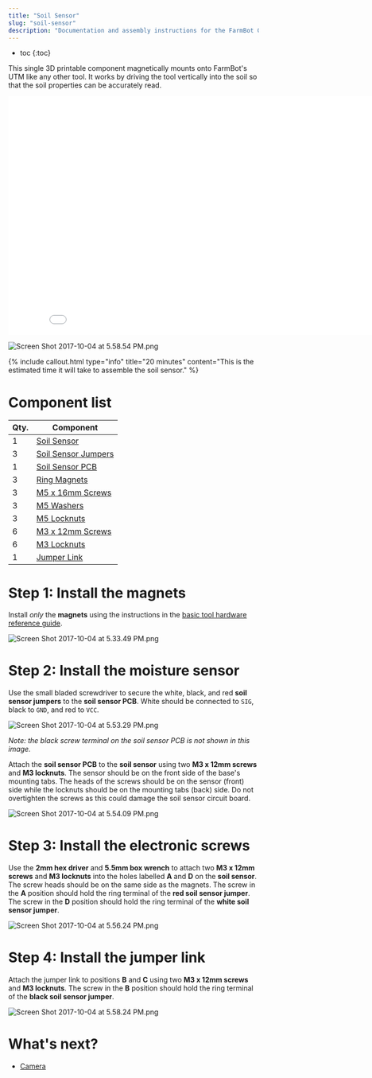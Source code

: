 ```yaml
---
title: "Soil Sensor"
slug: "soil-sensor"
description: "Documentation and assembly instructions for the FarmBot Genesis soil sensor"
---
```


* toc
{:toc}

This single 3D printable component magnetically mounts onto FarmBot's UTM like any other tool. It works by driving the tool vertically into the soil so that the soil properties can be accurately read.

<iframe class="embedly-embed" src="//cdn.embedly.com/widgets/media.html?src=https%3A%2F%2Fwww.youtube.com%2Fembed%2Fp6CPnJoHf8E%3Ffeature%3Doembed&url=http%3A%2F%2Fwww.youtube.com%2Fwatch%3Fv%3Dp6CPnJoHf8E&image=https%3A%2F%2Fi.ytimg.com%2Fvi%2Fp6CPnJoHf8E%2Fhqdefault.jpg&key=02466f963b9b4bb8845a05b53d3235d7&type=text%2Fhtml&schema=youtube" width="854" height="480" scrolling="no" frameborder="0" allowfullscreen></iframe>



![Screen Shot 2017-10-04 at 5.58.54 PM.png](_images/Screen_Shot_2017-10-04_at_5.58.54_PM.png)



{%
include callout.html
type="info"
title="20 minutes"
content="This is the estimated time it will take to assemble the soil sensor."
%}

# Component list

|Qty.                          |Component                     |
|------------------------------|------------------------------|
|1                             |[Soil Sensor](../../Extras/bom/plastic-parts.md#soil-sensor)
|3                             |[Soil Sensor Jumpers](../../Extras/bom/electronics-and-wiring.md#soil-sensor-jumpers)
|1                             |[Soil Sensor PCB](../../Extras/bom/electronics-and-wiring.md#soil-sensor-pcb)
|3                             |[Ring Magnets](../../Extras/bom/miscellaneous.md#ring-magnets)
|3                             |[M5 x 16mm Screws](../../Extras/bom/fasteners-and-hardware.md#m5-x-16mm-screws)
|3                             |[M5 Washers](../../Extras/bom/fasteners-and-hardware.md#m5-washers)
|3                             |[M5 Locknuts](../../Extras/bom/fasteners-and-hardware.md#m5-locknuts)
|6                             |[M3 x 12mm Screws](../../Extras/bom/fasteners-and-hardware.md#m3-x-12mm-screws)
|6                             |[M3 Locknuts](../../Extras/bom/fasteners-and-hardware.md#m3-locknuts)
|1                             |[Jumper Link](../../Extras/bom/electronics-and-wiring.md#jumper-links)

# Step 1: Install the magnets
Install *only* the **magnets** using the instructions in the [basic tool hardware reference guide](../../Extras/reference/basic-tool-hardware.md).

![Screen Shot 2017-10-04 at 5.33.49 PM.png](_images/Screen_Shot_2017-10-04_at_5.33.49_PM.png)

# Step 2: Install the moisture sensor
Use the small bladed screwdriver to secure the white, black, and red **soil sensor jumpers** to the **soil sensor PCB**. White should be connected to `SIG`, black to `GND`, and red to `VCC`.

![Screen Shot 2017-10-04 at 5.53.29 PM.png](_images/Screen_Shot_2017-10-04_at_5.53.29_PM.png)

_Note: the black screw terminal on the soil sensor PCB is not shown in this image._

Attach the **soil sensor PCB** to the **soil sensor** using two **M3 x 12mm screws** and **M3 locknuts**. The sensor should be on the front side of the base's mounting tabs. The heads of the screws should be on the sensor (front) side while the locknuts should be on the mounting tabs (back) side. Do not overtighten the screws as this could damage the soil sensor circuit board.

![Screen Shot 2017-10-04 at 5.54.09 PM.png](_images/Screen_Shot_2017-10-04_at_5.54.09_PM.png)

# Step 3: Install the electronic screws
Use the **2mm hex driver** and **5.5mm box wrench** to attach two **M3 x 12mm screws** and **M3 locknuts** into the holes labelled **A** and **D** on the **soil sensor**. The screw heads should be on the same side as the magnets. The screw in the **A** position should hold the ring terminal of the **red soil sensor jumper**. The screw in the **D** position should hold the ring terminal of the **white soil sensor jumper**.

![Screen Shot 2017-10-04 at 5.56.24 PM.png](_images/Screen_Shot_2017-10-04_at_5.56.24_PM.png)

# Step 4: Install the jumper link

Attach the jumper link to positions **B** and **C** using two **M3 x 12mm screws** and **M3 locknuts**. The screw in the **B** position should hold the ring terminal of the **black soil sensor jumper**.

![Screen Shot 2017-10-04 at 5.58.24 PM.png](_images/Screen_Shot_2017-10-04_at_5.58.24_PM.png)


# What's next?

 * [Camera](camera.md)
